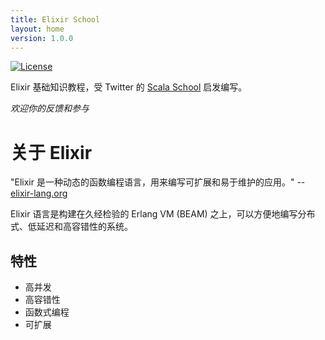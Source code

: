 ```yaml
---
title: Elixir School
layout: home
version: 1.0.0
---
```


[![License](//img.shields.io/badge/license-MIT-brightgreen.svg)](http://opensource.org/licenses/MIT)

Elixir 基础知识教程，受 Twitter 的 [Scala School](http://twitter.github.io/scala_school/) 启发编写。

_欢迎你的反馈和参与_

# 关于 Elixir
"Elixir 是一种动态的函数编程语言，用来编写可扩展和易于维护的应用。" --[elixir-lang.org](http://elixir-lang.org/)

Elixir 语言是构建在久经检验的 Erlang VM (BEAM) 之上，可以方便地编写分布式、低延迟和高容错性的系统。

## 特性
- 高并发
- 高容错性
- 函数式编程
- 可扩展
